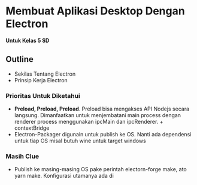 # Membuat Aplikasi Desktop Dengan Electron
__Untuk Kelas 5 SD__

## Outline
- Sekilas Tentang Electron
- Prinsip Kerja Electron

### Prioritas Untuk Diketahui
- **Preload, Preload, Preload**. Preload bisa mengakses API Nodejs secara langsung. Dimanfaatkan untuk menjembatani main process dengan renderer process menggunakan ipcMain dan ipcRenderer. + contextBridge
- Electron-Packager digunain untuk publish ke OS. Nanti ada dependensi untuk tiap OS misal butuh wine untuk target windows

### Masih Clue
- Publish ke masing-masing OS pake perintah electorn-forge make, ato yarn make. Konfigurasi utamanya ada di 
